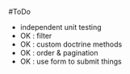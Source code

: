 #ToDo

- independent unit testing
- OK : filter
- OK : custom doctrine methods
- OK : order & pagination
- OK : use form to submit things